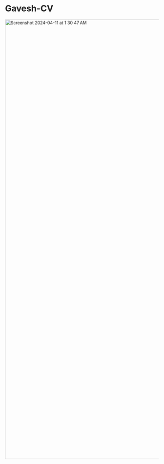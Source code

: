 # Gavesh-CV

<img width="1437" alt="Screenshot 2024-04-11 at 1 30 47 AM" src="https://github.com/Aggarwal-Gavesh-25/Gavesh-CV/assets/118240223/f499806e-61b0-4eba-b3a3-46730f4dc050">
